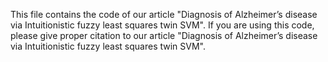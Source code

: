 This file contains the code of our article "Diagnosis of Alzheimer’s disease via Intuitionistic fuzzy least squares twin SVM". If you are using this code, please give proper citation to our article  "Diagnosis of Alzheimer’s disease via Intuitionistic fuzzy least squares twin SVM".
